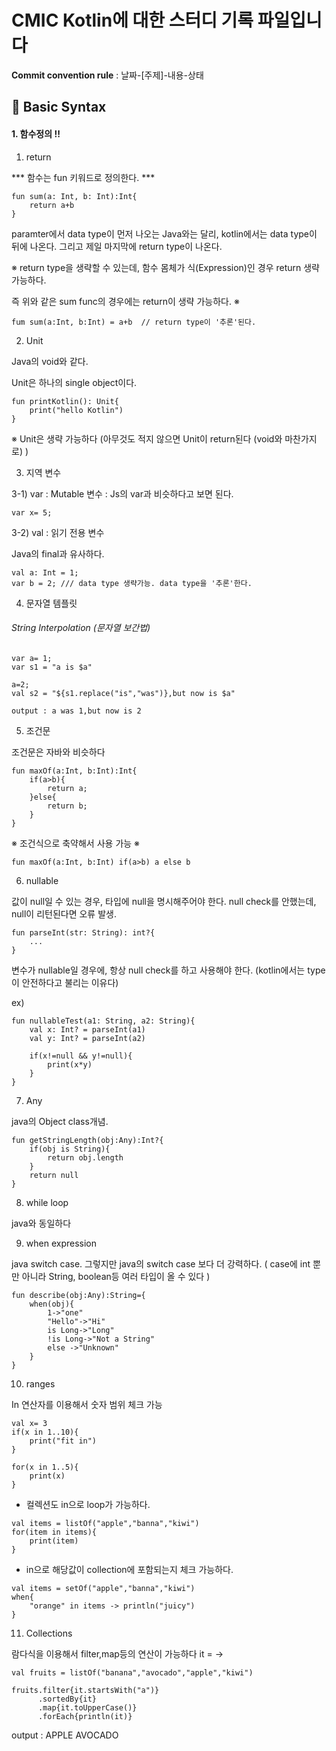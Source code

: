 CMIC Kotlin에 대한 스터디 기록 파일입니다
=======================================

**Commit convention rule** : 날짜-[주제]-내용-상태

## 📌 Basic Syntax

#### 1. 함수정의 !!

1. return<br>

*** 함수는 fun 키워드로 정의한다. ***

```
fun sum(a: Int, b: Int):Int{
    return a+b
}
```

paramter에서 data type이 먼저 나오는 Java와는 달리, kotlin에서는 data type이 뒤에 나온다. 그리고 제일 마지막에 return type이 나온다.

※ return type을 생략할 수 있는데, 함수 몸체가 식(Expression)인 경우 return 생략 가능하다.

즉 위와 같은 sum func의 경우에는 return이 생략 가능하다. ※

```
fum sum(a:Int, b:Int) = a+b  // return type이 '추론'된다.
```

2. Unit

Java의 void와 같다.

Unit은 하나의 single object이다.

```
fun printKotlin(): Unit{
    print("hello Kotlin")
}
```

※ Unit은 생략 가능하다 (아무것도 적지 않으면 Unit이 return된다 (void와 마찬가지로) )

3. 지역 변수

3-1) var : Mutable 변수 : Js의 var과 비슷하다고 보면 된다.

```
var x= 5;
```

3-2) val : 읽기 전용 변수

Java의 final과 유사하다.

```
val a: Int = 1;
var b = 2; /// data type 생략가능. data type을 '추론'한다.
```

4. 문자열 템플릿
###### String Interpolation (문자열 보간법)

```
var a= 1;
var s1 = "a is $a"

a=2;
val s2 = "${s1.replace("is","was")},but now is $a"
```
```
output : a was 1,but now is 2
```

5. 조건문

조건문은 자바와 비슷하다

```
fun maxOf(a:Int, b:Int):Int{
    if(a>b){
        return a;
    }else{
        return b;
    }
}
```
※ 조건식으로 축약해서 사용 가능 ※

```
fun maxOf(a:Int, b:Int) if(a>b) a else b
```

6. nullable

값이 null일 수 있는 경우, 타입에 null을 명시해주어야 한다.
null check를 안했는데, null이 리턴된다면 오류 발생.

```
fun parseInt(str: String): int?{
    ...
}
```

변수가 nullable일 경우에, 항상 null check를 하고 사용해야 한다.
(kotlin에서는 type이 안전하다고 불리는 이유다)

ex)

```
fun nullableTest(a1: String, a2: String){
    val x: Int? = parseInt(a1)
    val y: Int? = parseInt(a2)

    if(x!=null && y!=null){
        print(x*y)
    }
}
```

7. Any

java의 Object class개념.

```
fun getStringLength(obj:Any):Int?{
    if(obj is String){
        return obj.length
    }
    return null
}
```

8. while loop

java와 동일하다

9. when expression

java switch case. 그렇지만 java의 switch case 보다 더 강력하다.
( case에 int 뿐만 아니라 String, boolean등 여러 타입이 올 수 있다 )

```
fun describe(obj:Any):String={
    when(obj){
        1->"one"
        "Hello"->"Hi"
        is Long->"Long"
        !is Long->"Not a String"
        else ->"Unknown"
    }
}
```

10. ranges

In 연산자를 이용해서 숫자 범위 체크 가능

```
val x= 3
if(x in 1..10){
    print("fit in")
}
```

```
for(x in 1..5){
    print(x)
}
```

- 컬렉션도 in으로 loop가 가능하다.

```
val items = listOf("apple","banna","kiwi")
for(item in items){
    print(item)
}
```

- in으로 해당값이 collection에 포함되는지 체크 가능하다.

```
val items = setOf("apple","banna","kiwi")
when{
    "orange" in items -> println("juicy")
}
```

11. Collections

람다식을 이용해서 filter,map등의 연산이 가능하다
it = ->

```
val fruits = listOf("banana","avocado","apple","kiwi")

fruits.filter{it.startsWith("a")}
      .sortedBy{it}
      .map{it.toUpperCase()}
      .forEach{println(it)}
```
output : 
APPLE
AVOCADO
